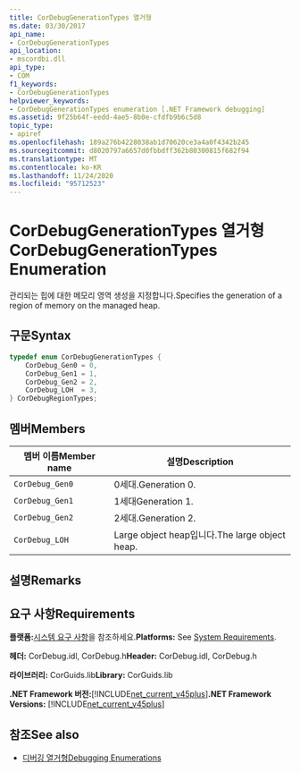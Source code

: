 ```yaml
---
title: CorDebugGenerationTypes 열거형
ms.date: 03/30/2017
api_name:
- CorDebugGenerationTypes
api_location:
- mscordbi.dll
api_type:
- COM
f1_keywords:
- CorDebugGenerationTypes
helpviewer_keywords:
- CorDebugGenerationTypes enumeration [.NET Framework debugging]
ms.assetid: 9f25b64f-eedd-4ae5-8b0e-cfdfb9b6c5d8
topic_type:
- apiref
ms.openlocfilehash: 189a276b4228038ab1d70620ce3a4a0f4342b245
ms.sourcegitcommit: d8020797a6657d0fbbdff362b80300815f682f94
ms.translationtype: MT
ms.contentlocale: ko-KR
ms.lasthandoff: 11/24/2020
ms.locfileid: "95712523"
---
```

# <a name="cordebuggenerationtypes-enumeration"></a><span data-ttu-id="94fd4-102">CorDebugGenerationTypes 열거형</span><span class="sxs-lookup"><span data-stu-id="94fd4-102">CorDebugGenerationTypes Enumeration</span></span>

<span data-ttu-id="94fd4-103">관리되는 힙에 대한 메모리 영역 생성을 지정합니다.</span><span class="sxs-lookup"><span data-stu-id="94fd4-103">Specifies the generation of a region of memory on the managed heap.</span></span>  
  
## <a name="syntax"></a><span data-ttu-id="94fd4-104">구문</span><span class="sxs-lookup"><span data-stu-id="94fd4-104">Syntax</span></span>  
  
```cpp  
typedef enum CorDebugGenerationTypes {  
    CorDebug_Gen0 = 0,  
    CorDebug_Gen1 = 1,  
    CorDebug_Gen2 = 2,  
    CorDebug_LOH  = 3,  
} CorDebugRegionTypes;  
```  
  
## <a name="members"></a><span data-ttu-id="94fd4-105">멤버</span><span class="sxs-lookup"><span data-stu-id="94fd4-105">Members</span></span>  
  
|<span data-ttu-id="94fd4-106">멤버 이름</span><span class="sxs-lookup"><span data-stu-id="94fd4-106">Member name</span></span>|<span data-ttu-id="94fd4-107">설명</span><span class="sxs-lookup"><span data-stu-id="94fd4-107">Description</span></span>|  
|-----------------|-----------------|  
|`CorDebug_Gen0`|<span data-ttu-id="94fd4-108">0세대.</span><span class="sxs-lookup"><span data-stu-id="94fd4-108">Generation 0.</span></span>|  
|`CorDebug_Gen1`|<span data-ttu-id="94fd4-109">1세대</span><span class="sxs-lookup"><span data-stu-id="94fd4-109">Generation 1.</span></span>|  
|`CorDebug_Gen2`|<span data-ttu-id="94fd4-110">2세대.</span><span class="sxs-lookup"><span data-stu-id="94fd4-110">Generation 2.</span></span>|  
|`CorDebug_LOH`|<span data-ttu-id="94fd4-111">Large object heap입니다.</span><span class="sxs-lookup"><span data-stu-id="94fd4-111">The large object heap.</span></span>|  
  
## <a name="remarks"></a><span data-ttu-id="94fd4-112">설명</span><span class="sxs-lookup"><span data-stu-id="94fd4-112">Remarks</span></span>  
  
## <a name="requirements"></a><span data-ttu-id="94fd4-113">요구 사항</span><span class="sxs-lookup"><span data-stu-id="94fd4-113">Requirements</span></span>  

 <span data-ttu-id="94fd4-114">**플랫폼:**[시스템 요구 사항](../../get-started/system-requirements.md)을 참조하세요.</span><span class="sxs-lookup"><span data-stu-id="94fd4-114">**Platforms:** See [System Requirements](../../get-started/system-requirements.md).</span></span>  
  
 <span data-ttu-id="94fd4-115">**헤더:** CorDebug.idl, CorDebug.h</span><span class="sxs-lookup"><span data-stu-id="94fd4-115">**Header:** CorDebug.idl, CorDebug.h</span></span>  
  
 <span data-ttu-id="94fd4-116">**라이브러리:** CorGuids.lib</span><span class="sxs-lookup"><span data-stu-id="94fd4-116">**Library:** CorGuids.lib</span></span>  
  
 <span data-ttu-id="94fd4-117">**.NET Framework 버전:**[!INCLUDE[net_current_v45plus](../../../../includes/net-current-v45plus-md.md)]</span><span class="sxs-lookup"><span data-stu-id="94fd4-117">**.NET Framework Versions:** [!INCLUDE[net_current_v45plus](../../../../includes/net-current-v45plus-md.md)]</span></span>  
  
## <a name="see-also"></a><span data-ttu-id="94fd4-118">참조</span><span class="sxs-lookup"><span data-stu-id="94fd4-118">See also</span></span>

- [<span data-ttu-id="94fd4-119">디버깅 열거형</span><span class="sxs-lookup"><span data-stu-id="94fd4-119">Debugging Enumerations</span></span>](debugging-enumerations.md)
